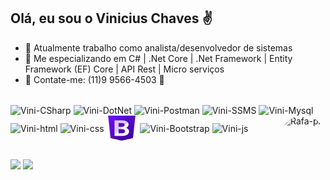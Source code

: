 ## Olá, eu sou o Vinicius Chaves ✌
<link rel="stylesheet" href="https://cdn.jsdelivr.net/gh/devicons/devicon@v2.15.1/devicon.min.css">

- 🔭 Atualmente trabalho como analista/desenvolvedor de sistemas
- 🌱 Me especializando em C# | .Net Core | .Net Framework | Entity Framework (EF) Core | API Rest | Micro serviços
- 💬 Contate-me: (11)9 9566-4503 📲

<div style="display: inline_block"><br>
  <link rel="stylesheet" href="https://cdn.jsdelivr.net/gh/devicons/devicon@v2.15.1/devicon.min.css">
  <img align="center" alt="Vini-CSharp" height="40" width="50" src="https://cdn.jsdelivr.net/gh/devicons/devicon/icons/csharp/csharp-original.svg">
  <img align="center" alt="Vini-DotNet" height="40" width="50" src="https://cdn.jsdelivr.net/gh/devicons/devicon/icons/dot-net/dot-net-plain-wordmark.svg">
  <img align="center" alt="Vini-Postman" height="40" width="50" src="https://user-images.githubusercontent.com/7853266/44114706-9c72dd08-9fd1-11e8-8d9d-6d9d651c75ad.png">
 <img align="center" alt="Vini-SSMS" height="40" width="50" src="https://storage.subs.noventiq.com/public/images/market_setting/logotype/39422/SQL1.png">
  <img align="center" alt="Vini-Mysql" height="40" width="50" src="https://cdn.jsdelivr.net/gh/devicons/devicon/icons/mysql/mysql-plain.svg">
  <img align="center" alt="Vini-html" height="40" width="50" src="https://cdn.jsdelivr.net/gh/devicons/devicon/icons/html5/html5-original.svg">
  <img align="center" alt="Vini-css" height="40" width="50" src="https://cdn.jsdelivr.net/gh/devicons/devicon/icons/css3/css3-original.svg">
  <img align="center" alt="Vini-Bootstrap" height="40" width="50" src="https://raw.githubusercontent.com/themedotid/bootstrap-icon/HEAD/docs/bootstrap-icon-css.png">
  <img align="center" alt="Vini-Bootstrap" height="40" width="50" src="https://icon-library.com/images/react-icon/react-icon-29.jpg">
  <img align="center" alt="Vini-js" height="40" width="50" src="https://cdn.jsdelivr.net/gh/devicons/devicon/icons/javascript/javascript-original.svg">
  <img align="right" alt="Rafa-pic" height="150" style="border-radius:50px;" src="https://dkrn4sk0rn31v.cloudfront.net/uploads/2019/04/14232157/capa-produtividade.png">
</div>

##

<div>  
  <a href = "mailto:vinciusc7@gmail.com"><img src="https://img.shields.io/badge/-Gmail-%23333?style=for-the-badge&logo=gmail&logoColor=white" target="_blank"></a>
  <a href="https://www.linkedin.com/in/vinicius-c-83311383/" target="_blank"><img src="https://img.shields.io/badge/-LinkedIn-%230077B5?style=for-the-badge&logo=linkedin&logoColor=white" target="_blank"></a> 
  
</div>













